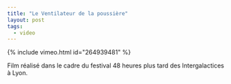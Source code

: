 ```yaml
---
title: "Le Ventilateur de la poussière"
layout: post
tags:
  - video
---
```


{% include vimeo.html
    id="264939481"
%}

Film réalisé dans le cadre du festival 48 heures plus tard des Intergalactices à Lyon.